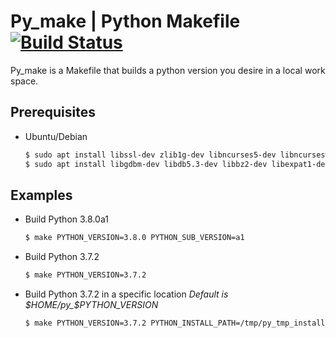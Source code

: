 # Py_make | Python Makefile [![Build Status](https://travis-ci.org/jaytarang92/py_mak.svg?branch=master)](https://travis-ci.org/jaytarang92/py_make)

Py_make is a Makefile that builds a python version you desire in a local work space.

## Prerequisites
  - Ubuntu/Debian
    ```sh
    $ sudo apt install libssl-dev zlib1g-dev libncurses5-dev libncursesw5-dev libreadline-dev libsqlite3-dev
    $ sudo apt install libgdbm-dev libdb5.3-dev libbz2-dev libexpat1-dev liblzma-dev libffi-dev
    ```

## Examples

  - Build Python 3.8.0a1
    ```sh
    $ make PYTHON_VERSION=3.8.0 PYTHON_SUB_VERSION=a1
    ```
  - Build Python 3.7.2
      ```sh
      $ make PYTHON_VERSION=3.7.2
      ```
  - Build Python 3.7.2 in a specific location
    *Default is $HOME/py_$PYTHON_VERSION*
    ```sh
    $ make PYTHON_VERSION=3.7.2 PYTHON_INSTALL_PATH=/tmp/py_tmp_install
    ```
